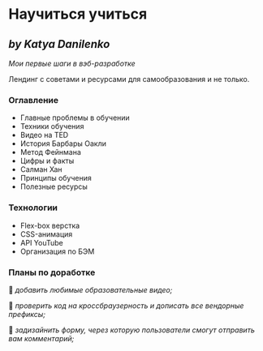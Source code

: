 # Научиться учиться #
## ***by Katya Danilenko***
*Мои первые шаги в вэб-разработке*

Лендинг с советами и ресурсами для самообразования и не только.

### **Оглавление**
* Главные проблемы в обучении
* Техники обучения
* Видео нa TED
* История Барбары Оакли
* Метод Фейнмана
* Цифры и факты
* Салман Хан
* Принципы обучения
* Полезные ресурсы

### **Технологии**
* Flex-box верстка
* CSS-анимация
* API YouTube
* Организация по БЭМ

### **Планы по доработке**
:black_square_button: *добавить любимые образовательные видео;*

:black_square_button: *проверить код на кроссбраузерность и дописать все вендорные префиксы;*

:black_square_button: *задизайнить форму, через которую пользователи смогут отправить вам комментарий;*
